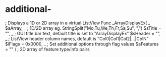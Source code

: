 # additional-
; Displays a 1D or 2D array in a virtual ListView Func _ArrayDisplayEx( _   $aArray, _          ; 1D/2D array eg. StringSplit("Mo,Tu,We,Th,Fr,Sa,Su", ",")   $sTitle = "", _     ; GUI title bar text, default title is set to "ArrayDisplayEx"   $sHeader = "", _    ; ListView header column names, default is "Col0|Col1|Col2|...|ColN"   $iFlags = 0x0000, _ ; Set additional options through flag values   $aFeatures = "" )   ; 2D array of feature type/info pairs
